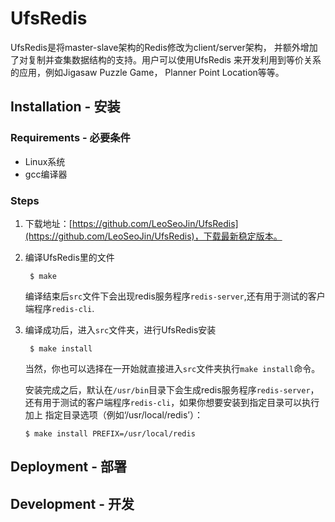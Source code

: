 # UfsRedis

UfsRedis是将master-slave架构的Redis修改为client/server架构，
并额外增加了对复制并查集数据结构的支持。用户可以使用UfsRedis
来开发利用到等价关系的应用，例如Jigasaw Puzzle Game， 
Planner Point Location等等。

## Installation - 安装

### Requirements - 必要条件
* Linux系统
* gcc编译器

### Steps
1. 下载地址：[https://github.com/LeoSeoJin/UfsRedis](https://github.com/LeoSeoJin/UfsRedis)，下载最新稳定版本。
2. 编译UfsRedis里的文件
   ```
	$ make
   ```	
   编译结束后`src`文件下会出现redis服务程序`redis-server`,还有用于测试的客户端程序`redis-cli`.
  
3. 编译成功后，进入`src`文件夹，进行UfsRedis安装
   ```
	$ make install
   ```
   当然，你也可以选择在一开始就直接进入`src`文件夹执行`make install`命令。
   
   安装完成之后，默认在`/usr/bin`目录下会生成redis服务程序`redis-server`，
   还有用于测试的客户端程序`redis-cli`，如果你想要安装到指定目录可以执行加上
   指定目录选项（例如‘/usr/local/redis’）：
   ```
   $ make install PREFIX=/usr/local/redis
   ```
  
## Deployment - 部署

## Development - 开发
